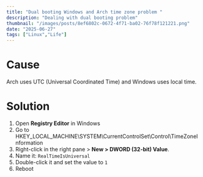 ```yaml
---
title: "Dual booting Windows and Arch time zone problem "
description: "Dealing with dual booting problem"
thumbnail: "/images/posts/8ef6802c-0672-4f71-ba02-76f78f121221.png"
date: "2025-06-27"
tags: ["Linux","Life"]
---
```


# Cause


Arch uses UTC (Universal Coordinated Time) and Windows uses local time.


# Solution

1. Open **Registry Editor** in Windows
2. Go to HKEY_LOCAL_MACHINE\SYSTEM\CurrentControlSet\Control\TimeZoneInformation
3. Right-click in the right pane > **New > DWORD (32-bit) Value**.
4. Name it: `RealTimeIsUniversal`
5. Double-click it and set the value to `1`
6. Reboot
